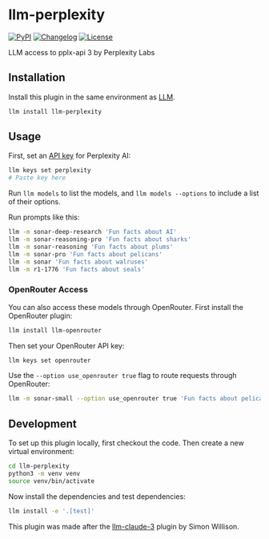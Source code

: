 # llm-perplexity

[![PyPI](https://img.shields.io/pypi/v/llm-perplexity.svg)](https://pypi.org/project/llm-perplexity/)
[![Changelog](https://img.shields.io/github/v/release/hex/llm-perplexity?include_prereleases&label=changelog)](https://github.com/hex/llm-perplexity/releases)
[![License](https://img.shields.io/badge/license-Apache%202.0-blue.svg)](https://github.com/hex/llm-perplexity/blob/main/LICENSE)

LLM access to pplx-api 3 by Perplexity Labs

## Installation

Install this plugin in the same environment as [LLM](https://llm.datasette.io/).

```bash
llm install llm-perplexity
```

## Usage

First, set an [API key](https://www.perplexity.ai/settings/api) for Perplexity AI:

```bash
llm keys set perplexity
# Paste key here
```

Run `llm models` to list the models, and `llm models --options` to include a list of their options.

Run prompts like this:

```bash
llm -m sonar-deep-research 'Fun facts about AI'
llm -m sonar-reasoning-pro 'Fun facts about sharks'
llm -m sonar-reasoning 'Fun facts about plums'
llm -m sonar-pro 'Fun facts about pelicans'
llm -m sonar 'Fun facts about walruses'
llm -m r1-1776 'Fun facts about seals'
```

### OpenRouter Access

You can also access these models through OpenRouter. First install the OpenRouter plugin:

```bash
llm install llm-openrouter
```

Then set your OpenRouter API key:

```bash
llm keys set openrouter
```

Use the `--option use_openrouter true` flag to route requests through OpenRouter:

```bash
llm -m sonar-small --option use_openrouter true 'Fun facts about pelicans'
```

## Development

To set up this plugin locally, first checkout the code. Then create a new virtual environment:

```bash
cd llm-perplexity
python3 -m venv venv
source venv/bin/activate
```

Now install the dependencies and test dependencies:

```bash
llm install -e '.[test]'
```

This plugin was made after the [llm-claude-3](https://github.com/simonw/llm-claude-3) plugin by Simon Willison.
